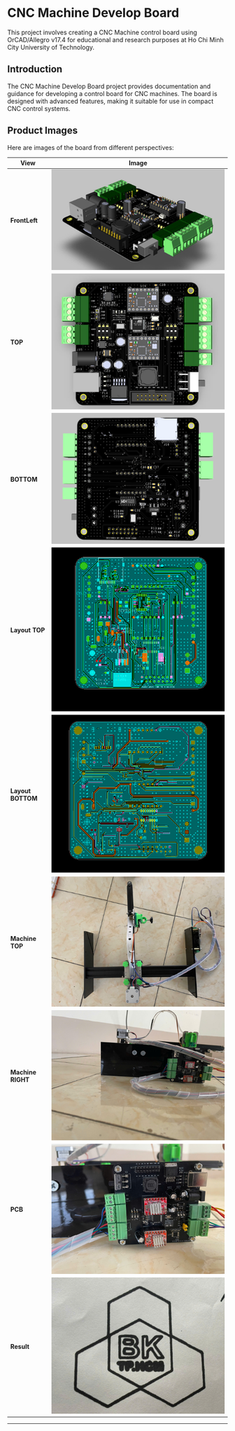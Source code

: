# CNC Machine Develop Board

This project involves creating a CNC Machine control board using OrCAD/Allegro v17.4 for educational and research purposes at Ho Chi Minh City University of Technology.

## Introduction

The CNC Machine Develop Board project provides documentation and guidance for developing a control board for CNC machines. The board is designed with advanced features, making it suitable for use in compact CNC control systems.

## Product Images

Here are images of the board from different perspectives:

| View         | Image                                                  |
|--------------|--------------------------------------------------------|
| **FrontLeft**| ![Front Left View](Image/FrontLeft.jpg)   |
| **TOP**      | ![Top View](Image/TOP.jpg)                |
| **BOTTOM**   | ![Bottom View](Image/BOTTOM.jpg)          |
| **Layout TOP**      | ![Top View](Image/Layout_top.png)                |
| **Layout BOTTOM**   | ![Bottom View](Image/Layout_bottom.png)          |
| **Machine TOP**   | ![Bottom View](Image/Machine_TOP.jpg)          |
| **Machine RIGHT**   | ![Bottom View](Image/Machine_Right.jpg)          |
| **PCB**   | ![Bottom View](Image/PCB.jpg)          |
| **Result**   | ![Bottom View](Image/Result.png)          |

---


